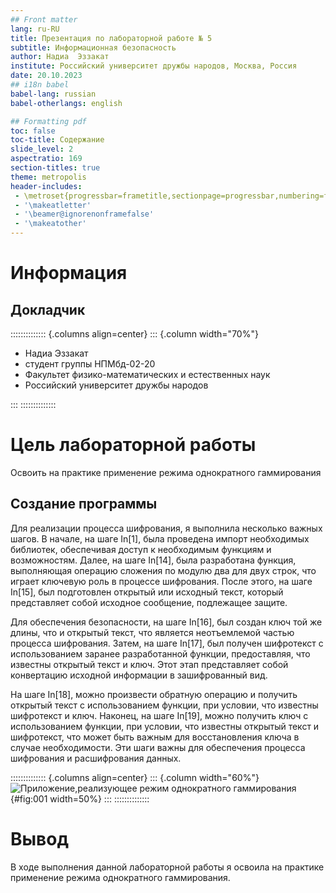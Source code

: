 ```yaml
---
## Front matter
lang: ru-RU
title: Презентация по лабораторной работе № 5
subtitle: Информационная безопасность
author: Надиа  Эззакат 
institute: Российский университет дружбы народов, Москва, Россия
date: 20.10.2023
## i18n babel
babel-lang: russian
babel-otherlangs: english

## Formatting pdf
toc: false
toc-title: Содержание
slide_level: 2
aspectratio: 169
section-titles: true
theme: metropolis
header-includes:
 - \metroset{progressbar=frametitle,sectionpage=progressbar,numbering=fraction}
 - '\makeatletter'
 - '\beamer@ignorenonframefalse'
 - '\makeatother'
---
```


# Информация

## Докладчик

:::::::::::::: {.columns align=center}
::: {.column width="70%"}

* Надиа  Эззакат 
* студент группы НПМбд-02-20
* Факультет физико-математических и естественных наук
* Российский университет дружбы народов

:::
::::::::::::::

# Цель лабораторной работы

Освоить на практике применение режима однократного гаммирования


## Создание программы

Для реализации процесса шифрования, я выполнила несколько важных шагов. В начале, на шаге In[1], была проведена импорт необходимых библиотек, обеспечивая доступ к необходимым функциям и возможностям. Далее, на шаге In[14], была разработана функция, выполняющая операцию сложения по модулю два для двух строк, что играет ключевую роль в процессе шифрования. После этого, на шаге In[15], был подготовлен открытый или исходный текст, который представляет собой исходное сообщение, подлежащее защите.

Для обеспечения безопасности, на шаге In[16], был создан ключ той же длины, что и открытый текст, что является неотъемлемой частью процесса шифрования. Затем, на шаге In[17], был получен шифротекст с использованием заранее разработанной функции, предоставляя, что известны открытый текст и ключ. Этот этап представляет собой конвертацию исходной информации в зашифрованный вид.

На шаге In[18], можно произвести обратную операцию и получить открытый текст с использованием функции, при условии, что известны шифротекст и ключ. Наконец, на шаге In[19], можно получить ключ с использованием функции, при условии, что известны открытый текст и шифротекст, что может быть важным для восстановления ключа в случае необходимости. Эти шаги важны для обеспечения процесса шифрования и расшифрования данных.


:::::::::::::: {.columns align=center}
::: {.column width="60%"}
![Приложение,реализующее режим однократного гаммирования](../lab07/07.png){#fig:001 width=50%}
:::
::::::::::::::


# Вывод

В ходе выполнения данной лабораторной работы я освоила на практике применение режима однократного гаммирования.
